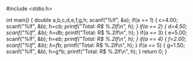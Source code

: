 #include <stdio.h>
 
int main() {
	double a,b,c,d,e,f,g,h;
	scanf("%lf", &a);
	if(a == 1)
	{
		c=4.00;
		scanf("%lf", &b);
		h=c*b;
		printf("Total: R$ %.2lf\n", h);
	}
	if(a == 2)
	{
		d=4.50;
		scanf("%lf", &b);
		h=d*b;
		printf("Total: R$ %.2lf\n", h);	
	}
	if(a == 3)
	{
		e=5.00;
		scanf("%lf", &b);
		h=e*b;
		printf("Total: R$ %.2lf\n", h);	
	}
	if(a == 4)
	{
		f=2.00;
		scanf("%lf", &b);
		h=f*b;
		printf("Total: R$ %.2lf\n", h);
	}
	if(a == 5)
	{
		g=1.50;
	    scanf("%lf", &b);
		h=g*b;
		printf("Total: R$ %.2lf\n", h);
	}
    return 0;
}
